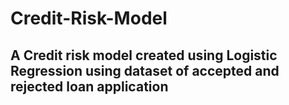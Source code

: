# Credit-Risk-Model
## A Credit risk model created using Logistic Regression using dataset of accepted and rejected loan application

